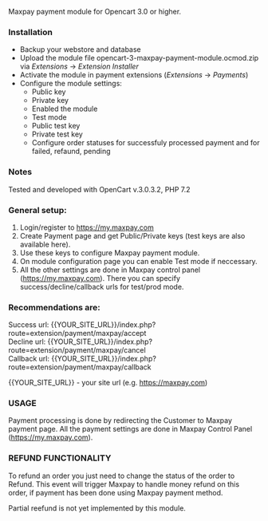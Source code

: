 Maxpay payment module for Opencart 3.0 or higher.

### Installation

* Backup your webstore and database
* Upload the module file opencart-3-maxpay-payment-module.ocmod.zip via _Extensions_ -> _Extension Installer_
* Activate the module in payment extensions (_Extensions_ -> _Payments_)
* Configure the module settings:
    * Public key
    * Private key
    * Enabled the module
    * Test mode
    * Public test key
    * Private test key
    * Configure order statuses for successfuly processed payment and for failed, refaund, pending

### Notes

Tested and developed with OpenCart v.3.0.3.2, PHP 7.2

### General setup:
1. Login/register to https://my.maxpay.com
2. Create Payment page and get Public/Private keys (test keys are also available here).
3. Use these keys to configure Maxpay payment module.
4. On module configuration page you can enable Test mode if neccessary.
5. All the other settings are done in Maxpay control panel (https://my.maxpay.com). 
There you can specify success/decline/callback urls for test/prod mode.

### Recommendations are:

Success url: {{YOUR_SITE_URL}}/index.php?route=extension/payment/maxpay/accept  
Decline url: {{YOUR_SITE_URL}}/index.php?route=extension/payment/maxpay/cancel  
Callback url: {{YOUR_SITE_URL}}/index.php?route=extension/payment/maxpay/callback

{{YOUR_SITE_URL}} - your site url (e.g. https://maxpay.com)

### USAGE
Payment processing is done by redirecting the Customer to Maxpay payment page. 
All the payment settings are done in Maxpay Control Panel (https://my.maxpay.com).

### REFUND FUNCTIONALITY
To refund an order you just need to change the status of the order to Refund. 
This event will trigger Maxpay to handle money refund on this order, if payment has been done using Maxpay payment method.

Partial reefund is not yet implemented by this module.
